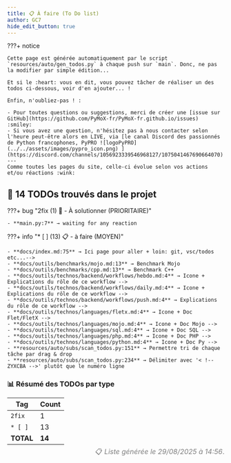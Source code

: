 ```yaml
---
title: 📋 À faire (To Do list)
author: GC7
hide_edit_button: true
---
```


???+ notice

    Cette page est générée automatiquement par le script `resources/auto/gen_todos.py` à chaque push sur `main`. Donc, ne pas la modifier par simple édition...

    Et si le :heart: vous en dit, vous pouvez tâcher de réaliser un des todos ci-dessous, voir d'en ajouter... !
    
    Enfin, n'oubliez-pas ! :
    
    - Pour toutes questions ou suggestions, merci de créer une [issue sur GitHub](https://github.com/PyMoX-fr/PyMoX-fr.github.io/issues) :smiley:
    - Si vous avez une question, n'hésitez pas à nous contacter selon l'heure peut-être alors en LIVE, via [le canal Discord des passionnés de Python francophones, PyPRO ![logoPyPRO](../../assets/images/pypro_icon.png) ](https://discord.com/channels/1056923339546968127/1075041467690664070)
    ---
    Comme toutes les pages du site, celle-ci évolue selon vos actions et/ou réactions :wink:

<!-- Liste générée le 29/08/2025 à 14:56 -->
## 📌 **14 TODOs trouvés dans le projet**

???+ bug "2fix (1) 🚨 - À solutionner (PRIORITAIRE)"

    - **main.py:7** → waiting for any reaction

???+ info "* [ ] (13) 📋 - à faire (MOYEN)"

    - **docs/index.md:75** → Ici page pour aller + loin: git, vsc/todos etc...-->
    - **docs/outils/benchmarks/mojo.md:13** → Benchmark Mojo
    - **docs/outils/benchmarks/cpp.md:13** → Benchmark C++
    - **docs/outils/technos/backend/workflows/hebdo.md:4** → Icone + Explications du rôle de ce workflow -->
    - **docs/outils/technos/backend/workflows/daily.md:4** → Icone + Explications du rôle de ce workflow -->
    - **docs/outils/technos/backend/workflows/push.md:4** → Explications du rôle de ce workflow -->
    - **docs/outils/technos/languages/fletx.md:4** → Icone + Doc Flet/FletX -->
    - **docs/outils/technos/languages/mojo.md:4** → Icone + Doc Mojo -->
    - **docs/outils/technos/languages/sql.md:4** → Icone + Doc SQL -->
    - **docs/outils/technos/languages/php.md:4** → Icone + Doc PHP -->
    - **docs/outils/technos/languages/python.md:4** → Icone + Doc Py -->
    - **resources/auto/subs/scan_todos.py:151** → Permettre tri de chaque tâche par drag & drop
    - **resources/auto/subs/scan_todos.py:234** → Délimiter avec '< !-- ZYXCBA -->' plutôt que le numéro ligne

### 📊 Résumé des TODOs par type

| Tag | Count |
|-----|-------|
| `2fix` | 1 |
| `* [ ]` | 13 |
| **TOTAL** | **14** |

<div style='text-align: right; color: gray; font-size: 16px; line-height: 0;'>📋 <span style='font-style: italic;'>Liste générée le 29/08/2025 à 14:56</span>.</div>


